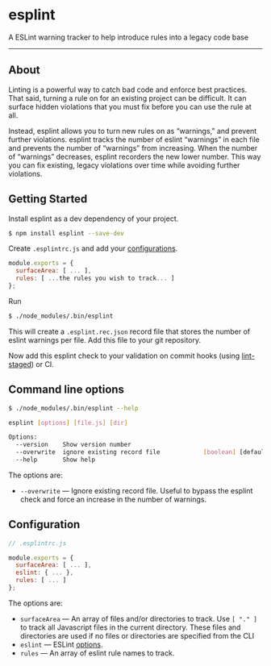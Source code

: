 # esplint

A ESLint warning tracker to help introduce rules into a legacy code base

---

## About

Linting is a powerful way to catch bad code and enforce best practices. That said, turning a rule on for an existing project can be difficult. It can surface hidden violations that you must fix before you can use the rule at all.

Instead, esplint allows you to turn new rules on as “warnings,” and prevent further violations. esplint tracks the number of eslint “warnings” in each file and prevents the number of “warnings” from increasing. When the number of “warnings” decreases, esplint recorders the new lower number. This way you can fix existing, legacy violations over time while avoiding further violations.

## Getting Started

Install esplint as a dev dependency of your project.

```sh
$ npm install esplint --save-dev
```

Create `.esplintrc.js` and add your [configurations](#configuration).

```js
module.exports = {
  surfaceArea: [ ... ],
  rules: [ ...the rules you wish to track... ]
};
```

Run

```sh
$ ./node_modules/.bin/esplint
```

This will create a `.esplint.rec.json` record file that stores the number of eslint warnings per file. Add this file to your git repository.

Now add this esplint check to your validation on commit hooks (using [lint-staged](https://github.com/okonet/lint-staged)) or CI.

## Command line options

```sh
$ ./node_modules/.bin/esplint --help

esplint [options] [file.js] [dir]

Options:
  --version    Show version number                                     [boolean]
  --overwrite  ignore existing record file            [boolean] [default: false]
  --help       Show help                                               [boolean]
```

The options are:

- `--overwrite` — Ignore existing record file. Useful to bypass the esplint check and force an increase in the number of warnings.

## Configuration

```js
// .esplintrc.js

module.exports = {
  surfaceArea: [ ... ],
  eslint: { ... },
  rules: [ ... ]
};
```

The options are:

- `surfaceArea` — An array of files and/or directories to track. Use `[ "." ]` to track all Javascript files in the current directory. These files and directories are used if no files or directories are specified from the CLI
- `eslint` — ESLint [options](https://eslint.org/docs/developer-guide/nodejs-api#cliengine).
- `rules` — An array of eslint rule names to track.
